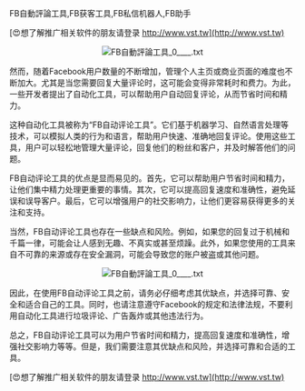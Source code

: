FB自動評論工具,FB获客工具,FB私信机器人,FB助手

[😍想了解推广相关软件的朋友请登录 http://www.vst.tw](http://www.vst.tw)

 <center><img src="https://vst.tw/MP4/tuiguang/png/7.png" alt="FB自動評論工具_0____.txt"></center>

然而，随着Facebook用户数量的不断增加，管理个人主页或商业页面的难度也不断加大。尤其是当您需要回复大量评论时，这可能会变得非常耗时和费力。为此，一些开发者提出了自动化工具，可以帮助用户自动回复评论，从而节省时间和精力。

这种自动化工具被称为“FB自动评论工具”。它们基于机器学习、自然语言处理等技术，可以模拟人类的行为和语言，帮助用户快速、准确地回复评论。使用这些工具，用户可以轻松地管理大量评论，回复他们的粉丝和客户，并及时解答他们的问题。

FB自动评论工具的优点是显而易见的。首先，它可以帮助用户节省时间和精力，让他们集中精力处理更重要的事情。其次，它可以提高回复速度和准确性，避免延误和误导客户。最后，它可以增强用户的社交影响力，让他们更容易获得更多的关注和支持。

当然，FB自动评论工具也存在一些缺点和风险。例如，如果您的回复过于机械和千篇一律，可能会让人感到无趣、不真实或甚至烦躁。此外，如果您使用的工具来自不可靠的来源或存在安全漏洞，可能会导致您的账户被盗或其他问题。

 <center><img src="https://vst.tw/MP4/tuiguang/png/1.png" alt="FB自動評論工具_0____.txt"></center>

因此，在使用FB自动评论工具之前，请务必仔细考虑其优缺点，并选择可靠、安全和适合自己的工具。同时，也请注意遵守Facebook的规定和法律法规，不要利用自动化工具进行垃圾评论、广告轰炸或其他违法行为。

总之，FB自动评论工具可以为用户节省时间和精力，提高回复速度和准确性，增强社交影响力等等。但是，我们需要注意其优缺点和风险，并选择可靠和合适的工具。

[😍想了解推广相关软件的朋友请登录 http://www.vst.tw](http://www.vst.tw)




